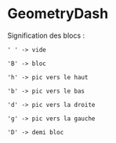 # GeometryDash

Signification des blocs :

	' ' -> vide

	'B' -> bloc

	'h' -> pic vers le haut

	'b' -> pic vers le bas

	'd' -> pic vers la droite

	'g' -> pic vers la gauche

	'D' -> demi bloc
